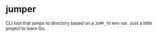 # jumper

CLI tool that *jumps* to directory based on a `JUMP_TO` env var. Just a little project to learn Go. 
